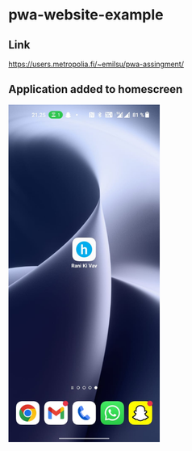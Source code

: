 # pwa-website-example

## Link
https://users.metropolia.fi/~emilsu/pwa-assingment/
## Application added to homescreen
<img src="https://github.com/EmilSuuronen/pwa-website-example/blob/main/images/image_homescreen.jpg" width="300">
